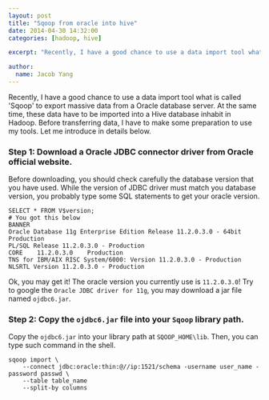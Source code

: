 ```yaml
---
layout: post
title: "Sqoop from oracle into hive"
date: 2014-04-30 14:32:00
categories: [hadoop, hive]

excerpt: "Recently, I have a good chance to use a data import tool what is called 'Sqoop' to export massive data from a Oracle database server."

author:
  name: Jacob Yang
---
```


Recently, I have a good chance to use a data import tool what is called 'Sqoop' to export massive data from a Oracle database server.
At the same time, these data have to be imported into a Hive database inhabit in Hadoop. Before transferring data, I have to make some
preparation to use my tools. Let me introduce in details below.

### Step 1: Download a Oracle JDBC connector driver from Oracle official website.
Before downloading, you should check carefully the database version that you have used. While the version of JDBC driver must match 
you database version, you probably type some SQL statements to get your oracle version.

    SELECT * FROM V$version;
    # You got this below
    BANNER
    Oracle Database 11g Enterprise Edition Release 11.2.0.3.0 - 64bit Production
    PL/SQL Release 11.2.0.3.0 - Production
    CORE    11.2.0.3.0    Production
    TNS for IBM/AIX RISC System/6000: Version 11.2.0.3.0 - Production
    NLSRTL Version 11.2.0.3.0 - Production

Ok, you may get it! The oracle version you currently use is `11.2.0.3.0`! Try to google the `Oracle JDBC driver for 11g`, you may download a jar file named `ojdbc6.jar`.

### Step 2: Copy the `ojdbc6.jar` file into your `Sqoop` library path.
Copy the `ojdbc6.jar` into your library path at `SQOOP_HOME\lib`. Then, you can type such command in the shell.

    sqoop import \
        --connect jdbc:oracle:thin:@//ip:1521/schema -username user_name -password passwd \
        --table table_name
        --split-by columns


